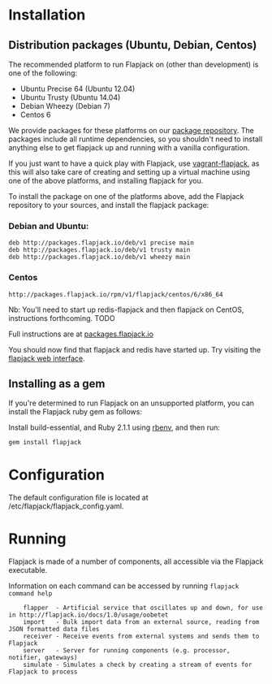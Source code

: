 # Installation

## Distribution packages (Ubuntu, Debian, Centos)

The recommended platform to run Flapjack on (other than development) is one of the following:
- Ubuntu Precise 64 (Ubuntu 12.04)
- Ubuntu Trusty (Ubuntu 14.04)
- Debian Wheezy (Debian 7)
- Centos 6

We provide packages for these platforms on our [package repository](http://packages.flapjack.io).
The packages include all runtime dependencies, so you shouldn't need to install anything else to get flapjack up and running with a vanilla configuration.

If you just want to have a quick play with Flapjack, use [vagrant-flapjack](https://github.com/flapjack/vagrant-flapjack), as this will also take care of creating and setting up a virtual machine using one of the above platforms, and installing flapjack for you.

To install the package on one of the platforms above, add the Flapjack repository to your sources, and install the flapjack package:

### Debian and Ubuntu:

```
deb http://packages.flapjack.io/deb/v1 precise main
deb http://packages.flapjack.io/deb/v1 trusty main
deb http://packages.flapjack.io/deb/v1 wheezy main
```

### Centos

```
http://packages.flapjack.io/rpm/v1/flapjack/centos/6/x86_64
```

Nb: You'll need to start up redis-flapjack and then flapjack on CentOS, instructions forthcoming. TODO

Full instructions are at [packages.flapjack.io](http://packages.flapjack.io/)

You should now find that flapjack and redis have started up. Try visiting the [flapjack web interface](http://localhost:3080).

## Installing as a gem

If you're determined to run Flapjack on an unsupported platform, you can install the Flapjack ruby gem as follows:

Install build-essential, and Ruby 2.1.1 using [rbenv](https://github.com/sstephenson/rbenv), and then run:

``` bash
gem install flapjack
```

# Configuration

The default configuration file is located at /etc/flapjack/flapjack_config.yaml.

# Running

Flapjack is made of a number of components, all accessible via the Flapjack executable.

Information on each command can be accessed by running `flapjack command help`

``` text
    flapper  - Artificial service that oscillates up and down, for use in http://flapjack.io/docs/1.0/usage/oobetet
    import   - Bulk import data from an external source, reading from JSON formatted data files
    receiver - Receive events from external systems and sends them to Flapjack
    server   - Server for running components (e.g. processor, notifier, gateways)
    simulate - Simulates a check by creating a stream of events for Flapjack to process
```
